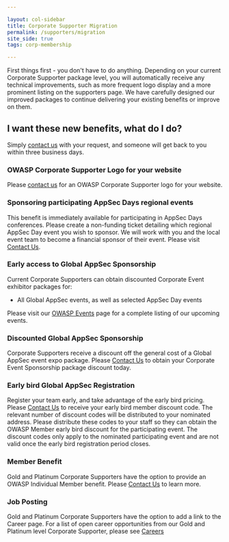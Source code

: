 ```yaml
---

layout: col-sidebar
title: Corporate Supporter Migration
permalink: /supporters/migration
site_side: true
tags: corp-membership

---
```


First things first - you don't have to do anything. Depending on your current Corporate Supporter package level, you will automatically receive any technical improvements, such as more frequent logo display and a more prominent listing on the supporters page. We have carefully designed our improved packages to continue delivering your existing benefits or improve on them.

## I want these new benefits, what do I do?

Simply [contact us](https://owasporg.atlassian.net/servicedesk/customer/portal/7/group/18/create/72) with your request, and someone will get back to you within three business days.

### OWASP Corporate Supporter Logo for your website

Please [contact us](https://owasporg.atlassian.net/servicedesk/customer/portal/7/group/18/create/72) for an OWASP Corporate Supporter logo for your website. 

### Sponsoring participating AppSec Days regional events

This benefit is immediately available for participating in AppSec Days conferences. Please create a non-funding ticket detailing which regional AppSec Day event you wish to sponsor. We will work with you and the local event team to become a financial sponsor of their event. Please visit [Contact Us](https://owasporg.atlassian.net/servicedesk/customer/portal/7/group/18/create/72).

### Early access to Global AppSec Sponsorship

Current Corporate Supporters can obtain discounted Corporate Event exhibitor packages for:

- All Global AppSec events, as well as selected AppSec Day events

Please visit our [OWASP Events](https://owasp.org/events/) page for a complete listing of our upcoming events. 

### Discounted Global AppSec Sponsorship

Corporate Supporters receive a discount off the general cost of a Global AppSec event expo package. Please [Contact Us](https://owasporg.atlassian.net/servicedesk/customer/portal/7/group/18/create/72) to obtain your Corporate Event Sponsorship package discount today.

### Early bird Global AppSec Registration

Register your team early, and take advantage of the early bird pricing. Please [Contact Us](https://owasporg.atlassian.net/servicedesk/customer/portal/7/group/18/create/72) to receive your early bird member discount code. The relevant number of discount codes will be distributed to your nominated address. Please distribute these codes to your staff so they can obtain the OWASP Member early bird discount for the participating event. The discount codes only apply to the nominated participating event and are not valid once the early bird registration period closes. 

### Member Benefit
Gold and Platinum Corporate Supporters have the option to provide an OWASP Individual Member benefit. Please [Contact Us](https://owasporg.atlassian.net/servicedesk/customer/portal/7/group/18/create/72) to learn more. 

### Job Posting

Gold and Platinum Corporate Supporters have the option to add a link to the Career page. For a list of open career opportunities from our Gold and Platinum level Corporate Supporter, please see [Careers](https://owasp.org/supporters/jobs)
